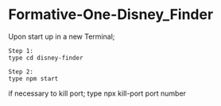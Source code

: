 # Formative-One-Disney_Finder

Upon start up in a new Terminal;

    Step 1:
    type cd disney-finder

    Step 2:
    type npm start

if necessary to kill port;
    type npx kill-port port number